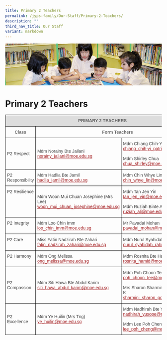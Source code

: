 ```yaml
---
title: Primary 2 Teachers
permalink: /jyps-family/Our-Staff/Primary-2-Teachers/
description: ""
third_nav_title: Our Staff
variant: markdown
---
```

![](/images/banner.gif)

Primary 2 Teachers
==================


<style type="text/css">
.tg  {border-collapse:collapse;border-spacing:0;}
.tg td{border-color:black;border-style:solid;border-width:1px;font-family:Arial, sans-serif;font-size:14px;
  overflow:hidden;padding:10px 5px;word-break:normal;}
.tg th{border-color:black;border-style:solid;border-width:1px;font-family:Arial, sans-serif;font-size:14px;
  font-weight:normal;overflow:hidden;padding:10px 5px;word-break:normal;}
.tg .tg-0qja{color:#A52023;text-align:left;text-decoration:underline;vertical-align:top}
.tg .tg-feqv{background-color:#DDD;color:#666;font-weight:bold;text-align:center;vertical-align:middle}
.tg .tg-lpmw{color:#666;font-weight:bold;text-align:center;vertical-align:top}
.tg .tg-0lj4{color:#454545;text-align:left;vertical-align:middle}
.tg .tg-que8{color:#454545;text-align:left;vertical-align:top}
</style>
<table class="tg">
<thead>
  <tr>
    <th class="tg-feqv" colspan="3"><span style="color:#666;background-color:#DDD">PRIMARY 2 TEACHERS</span></th>
  </tr>
</thead>
<tbody>
  <tr>
    <td class="tg-lpmw">Class</td>
    <td class="tg-lpmw" colspan="2">Form Teachers</td>
  </tr>
  <tr>
    <td class="tg-0lj4"> P2 Respect</td>
    <td class="tg-0lj4"> Mdm Norainy Bte Jailani<br> <a href="mailto:norainy_jailani@moe.edu.sg"><span style="text-decoration:underline;color:#A52023">norainy_jailani@moe.edu.sg</span></a> </td>
    <td class="tg-0lj4"> Mdm Chiang Chih-Yi Patricia<br> <a href="mailto:chiang_chih-yi_patricia@moe.edu.sg"><span style="text-decoration:underline;color:#A52023">chiang_chih-yi_patricia@moe.edu.sg</span></a><br><br> Mdm Shirley Chua<br> <a href="mailto:chua_shirley@moe.edu.sg"><span style="text-decoration:underline;color:#A52023">chua_shirley@moe.edu.sg</span></a> </td>
  </tr>
  <tr>
    <td class="tg-que8"> P2 Responsibility </td>
    <td class="tg-0lj4"> Mdm Hadlia Bte Jamil<br> <a href="mailto:hadlia_jamil@moe.edu.sg"><span style="text-decoration:underline;color:#A52023">hadlia_jamil@moe.edu.sg</span></a> </td>
    <td class="tg-0lj4"> Mdm Chin Whye Lin (Mrs Wang)<br> <a href="mailto:chin_whye_lin@moe.edu.sg"><span style="text-decoration:underline;color:#A52023">chin_whye_lin@moe.edu.sg</span></a> </td>
  </tr>
  <tr>
    <td class="tg-que8"> P2 Resilience</td>
    <td class="tg-0lj4"> Mdm Woon Mui Chuan Josephine (Mrs Lee)<br> <a href="mailto:woon_mui_chuan_josephine@moe.edu.sg"><span style="text-decoration:underline;color:#A52023">woon_mui_chuan_josephine@moe.edu.sg</span></a><br></td>
    <td class="tg-que8"> Mdm Tan Jen Yin<br> <a href="mailto:tan_jen_yin@moe.edu.sg"><span style="text-decoration:underline;color:#A52023">tan_jen_yin@moe.edu.sg</span></a><br><br> Mdm Ruziah Binte Ali<br> <a href="mailto:ruziah_ali@moe.edu.sg"><span style="text-decoration:underline;color:#A52023">ruziah_ali@moe.edu.sg</span></a> </td>
  </tr>
  <tr>
    <td class="tg-que8"> P2 Integrity</td>
    <td class="tg-que8"> Mdm Loo Chin Imm<br> <a href="mailto:loo_chin_imm@moe.edu.sg"><span style="text-decoration:underline;color:#A52023">loo_chin_imm@moe.edu.sg</span></a><br></td>
    <td class="tg-que8"> Mr Pavadai Mohan<br> <a href="mailto:pavadai_mohan@moe.edu.sg"><span style="text-decoration:underline;color:#A52023">pavadai_mohan@moe.edu.sg</span></a><br></td>
  </tr>
  <tr>
    <td class="tg-que8"> P2 Care</td>
    <td class="tg-0lj4"> Miss Fatin Nadzirah Bte Zahari<br> <a href="mailto:fatin_nadzirah_zahari@moe.edu.sg"><span style="text-decoration:underline;color:#A52023">fatin_nadzirah_zahari@moe.edu.sg</span></a><br></td>
    <td class="tg-que8"> Mdm Nurul Syahidah Bte Rahmat<br> <a href="mailto:nurul_syahidah_rahmat@moe.edu.sg"><span style="text-decoration:underline;color:#A52023">nurul_syahidah_rahmat@moe.edu.sg</span></a><br></td>
  </tr>
  <tr>
    <td class="tg-que8"> P2 Harmony</td>
    <td class="tg-que8"> Mdm Ong Melissa<br> <a href="mailto:ong_melissa@moe.edu.sg"><span style="text-decoration:underline;color:#A52023">ong_melissa@moe.edu.sg</span></a><br></td>
    <td class="tg-que8"> Mdm Rosnita Bte Hamid<br> <a href="mailto:rosnita_hamid@moe.edu.sg"><span style="text-decoration:underline;color:#A52023">rosnita_hamid@moe.edu.sg</span></a><br></td>
  </tr>
  <tr>
    <td class="tg-0lj4"> P2 Compassion</td>
    <td class="tg-0lj4"> Mdm Siti Hawa Bte Abdul Karim<br> <a href="mailto:siti_hawa_abdul_karim@moe.edu.sg"><span style="text-decoration:underline;color:#A52023">siti_hawa_abdul_karim@moe.edu.sg</span></a></td>
    <td class="tg-0lj4"> Mdm Poh Choon Tee<br> <a href="mailto:poh_choon_tee@moe.edu.sg"><span style="text-decoration:underline;color:#A52023">poh_choon_tee@moe.edu.sg</span></a><br><br> Mrs Sharon Sharmini Gomez Daniel K&nbsp;<br> <a href="mailto:sharmini_sharon_gomez@moe.edu.sg"><span style="text-decoration:underline;color:#A52023">sharmini_sharon_gomez@moe.edu.sg</span></a></td>
  </tr>
  <tr>
    <td class="tg-0lj4"> P2 Excellence</td>
    <td class="tg-0lj4"> Mdm Ye Huilin (Mrs Tng)<br> <a href="mailto:ye_huilin@moe.edu.sg"><span style="text-decoration:underline;color:#A52023">ye_huilin@moe.edu.sg</span></a></td>
    <td class="tg-0lj4"> Mdm Nadhirah Bte Yusope<br> <a href="mailto:nadhirah_yusope@moe.edu.sg"><span style="text-decoration:underline;color:#A52023">nadhirah_yusope@moe.edu.sg</span></a><br><br> Mdm Lee Poh Cheng<br> <a href="mailto:lee_poh_cheng@moe.edu.sg"><span style="text-decoration:underline;color:#A52023">lee_poh_cheng@moe.edu.sg</span></a></td>
  </tr>
</tbody>
</table>